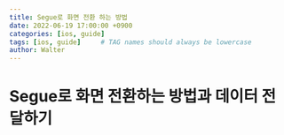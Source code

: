 ```yaml
---
title: Segue로 화면 전환 하는 방법
date: 2022-06-19 17:00:00 +0900
categories: [ios, guide]
tags: [ios, guide]     # TAG names should always be lowercase
author: Walter
---
```


# Segue로 화면 전환하는 방법과 데이터 전달하기